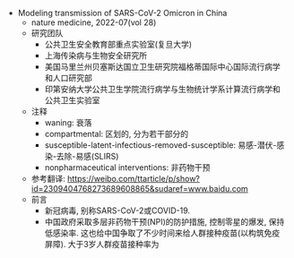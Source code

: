 * Modeling transmission of SARS-CoV-2 Omicron in China 
    * nature medicine, 2022-07(vol 28)
    * 研究团队
        * 公共卫生安全教育部重点实验室(复旦大学)
        * 上海传染病与生物安全研究所
        * 美国马里兰州贝塞斯达国立卫生研究院福格蒂国际中心国际流行病学和人口研究部
        * 印第安纳大学公共卫生学院流行病学与生物统计学系计算流行病学和公共卫生实验室
    * 注释
        * waning: 衰落
        * compartmental: 区划的, 分为若干部分的
        * susceptible-latent-infectious-removed-susceptible: 易感-潜伏-感染-去除-易感(SLIRS)
        * nonpharmaceutical interventions: 非药物干预
    * 参考翻译: https://weibo.com/ttarticle/p/show?id=2309404768273689608865&sudaref=www.baidu.com
    * 前言
        * 新冠病毒, 别称SARS-CoV-2或COVID-19. 
        * 中国政府采取多层非药物干预(NPI)的防护措施, 控制零星的爆发, 保持低感染率. 这也给中国争取了不少时间来给人群接种疫苗(以构筑免疫屏障). 大于3岁人群疫苗接种率为